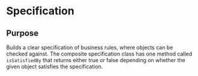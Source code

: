 # Specification

## Purpose

Builds a clear specification of business rules, where objects can be checked against. The composite specification class has
one method called `isSatisfiedBy` that returns either true or false depending on whether the given object satisfies the specification.


